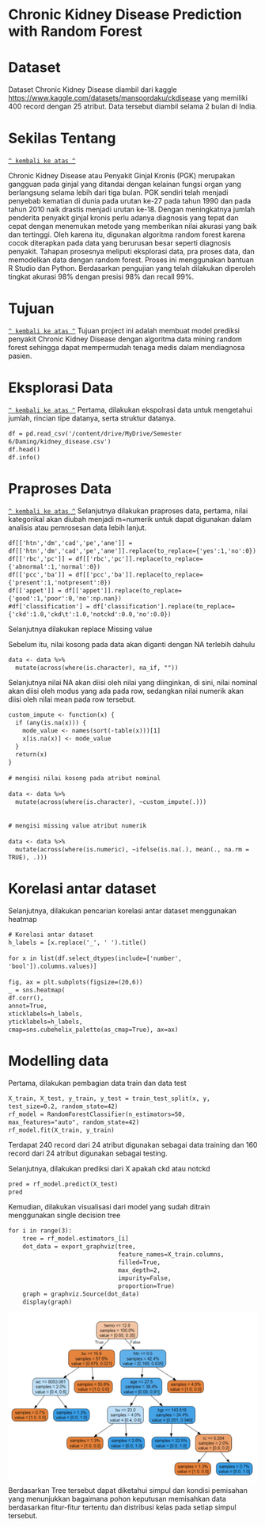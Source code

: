 # Chronic Kidney Disease Prediction with Random Forest

# Dataset
Dataset Chronic Kidney Disease diambil dari kaggle https://www.kaggle.com/datasets/mansoordaku/ckdisease yang memiliki 400 record dengan 25 atribut. Data tersebut diambil selama 2 bulan di India.

# Sekilas Tentang
[`^ kembali ke atas ^`](#)

Chronic Kidney Disease atau Penyakit Ginjal Kronis (PGK) merupakan gangguan pada ginjal yang ditandai dengan kelainan fungsi organ yang berlangsung selama lebih dari tiga bulan. PGK sendiri telah menjadi penyebab kematian di dunia pada urutan ke-27 pada tahun 1990 dan pada tahun 2010 naik drastis menjadi urutan ke-18. Dengan meningkatnya jumlah penderita penyakit ginjal kronis perlu adanya diagnosis yang tepat dan cepat dengan menemukan metode yang memberikan nilai akurasi yang baik dan tertinggi. Oleh karena itu, digunakan algoritma random forest karena cocok diterapkan pada data yang berurusan besar seperti diagnosis penyakit. Tahapan prosesnya meliputi eksplorasi data, pra proses data, dan memodelkan data dengan random forest. Proses ini menggunakan bantuan R Studio dan Python. Berdasarkan pengujian yang telah dilakukan diperoleh tingkat akurasi 98% dengan presisi 98% dan recall 99%. 



# Tujuan
[`^ kembali ke atas ^`](#)
Tujuan project ini adalah membuat model prediksi penyakit Chronic Kidney Disease dengan algoritma data mining random forest sehingga dapat mempermudah tenaga medis dalam mendiagnosa pasien.

# Eksplorasi Data
[`^ kembali ke atas ^`](#)
Pertama, dilakukan ekspolrasi data untuk mengetahui jumlah, rincian tipe datanya, serta struktur datanya.
```
df = pd.read_csv('/content/drive/MyDrive/Semester 6/Daming/kidney_disease.csv')
df.head() 
df.info()
```

# Praproses Data
[`^ kembali ke atas ^`](#)
Selanjutnya dilakukan praproses data, pertama, nilai kategorikal akan diubah menjadi m=numerik untuk dapat digunakan dalam analisis atau pemrosesan data lebih lanjut.
```
df[['htn','dm','cad','pe','ane']] = df[['htn','dm','cad','pe','ane']].replace(to_replace={'yes':1,'no':0})
df[['rbc','pc']] = df[['rbc','pc']].replace(to_replace={'abnormal':1,'normal':0})
df[['pcc','ba']] = df[['pcc','ba']].replace(to_replace={'present':1,'notpresent':0})
df[['appet']] = df[['appet']].replace(to_replace={'good':1,'poor':0,'no':np.nan})
#df['classification'] = df['classification'].replace(to_replace={'ckd':1.0,'ckd\t':1.0,'notckd':0.0,'no':0.0})
```

Selanjutnya dilakukan replace Missing value

Sebelum itu, nilai kosong pada data akan diganti dengan NA terlebih dahulu

```
data <- data %>% 
  mutate(across(where(is.character), na_if, "")) 
```
Selanjutnya nilai NA akan diisi oleh nilai yang diinginkan, di sini, nilai nominal akan diisi oleh modus yang ada pada row, sedangkan nilai numerik akan diisi oleh nilai mean pada row tersebut.
```
custom_impute <- function(x) {
  if (any(is.na(x))) {
    mode_value <- names(sort(-table(x)))[1]
    x[is.na(x)] <- mode_value
  }
  return(x)
}

# mengisi nilai kosong pada atribut nominal

data <- data %>% 
  mutate(across(where(is.character), ~custom_impute(.)))


# mengisi missing value atribut numerik

data <- data %>%
  mutate(across(where(is.numeric), ~ifelse(is.na(.), mean(., na.rm = TRUE), .)))
```

# Korelasi antar dataset

Selanjutnya, dilakukan pencarian korelasi antar dataset menggunakan heatmap
```
# Korelasi antar dataset
h_labels = [x.replace('_', ' ').title() 

for x in list(df.select_dtypes(include=['number', 'bool']).columns.values)]

fig, ax = plt.subplots(figsize=(20,6))
_ = sns.heatmap(
df.corr(), 
annot=True, 
xticklabels=h_labels, 
yticklabels=h_labels, 
cmap=sns.cubehelix_palette(as_cmap=True), ax=ax)

```

# Modelling data
Pertama, dilakukan pembagian data train dan data test
```
X_train, X_test, y_train, y_test = train_test_split(x, y, test_size=0.2, random_state=42)
rf_model = RandomForestClassifier(n_estimators=50, max_features="auto", random_state=42)
rf_model.fit(X_train, y_train)  
```
Terdapat 240 record dari 24 atribut digunakan sebagai data training dan 160 record dari 24 atribut digunakan sebagai testing.

Selanjutnya, dilakukan prediksi dari X apakah ckd atau notckd
```
pred = rf_model.predict(X_test)
pred
```
Kemudian, dilakukan visualisasi dari model yang sudah ditrain menggunakan single decision tree
```
for i in range(3):
    tree = rf_model.estimators_[i]
    dot_data = export_graphviz(tree, 
                               feature_names=X_train.columns,  
                               filled=True,  
                               max_depth=2, 
                               impurity=False, 
                               proportion=True)
    graph = graphviz.Source(dot_data)
    display(graph)
```
![Tree](https://github.com/azkafarghani/Chronic-Kidney-Disease-Prediction/blob/main/Tree.png)
Berdasarkan Tree tersebut dapat diketahui simpul dan kondisi pemisahan yang menunjukkan bagaimana pohon keputusan memisahkan data berdasarkan fitur-fitur tertentu dan distribusi kelas pada setiap simpul tersebut.
